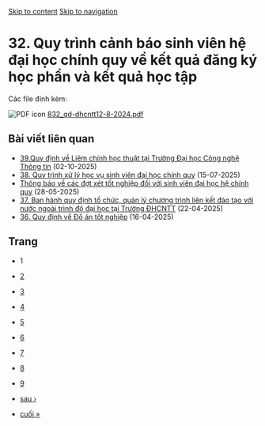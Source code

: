 [Skip to content](https://daa.uit.edu.vn/32-quy-trinh-canh-bao-sinh-vien-he-dai-hoc-chinh-quy-ve-ket-qua-dang-ky-hoc-phan-va-ket-qua-hoc-tap#main)
 [Skip to navigation](https://daa.uit.edu.vn/32-quy-trinh-canh-bao-sinh-vien-he-dai-hoc-chinh-quy-ve-ket-qua-dang-ky-hoc-phan-va-ket-qua-hoc-tap#main-nav)

32\. Quy trình cảnh báo sinh viên hệ đại học chính quy về kết quả đăng ký học phần và kết quả học tập
=====================================================================================================

Các file đính kèm: 

 ![PDF icon](https://daa.uit.edu.vn/modules/file/icons/application-pdf.png "application/pdf") [832\_qd-dhcntt12-8-2024.pdf](https://daa.uit.edu.vn/sites/daa/files/202409/832_qd-dhcntt12-8-2024.pdf)

Bài viết liên quan
------------------

*   [39.Quy định về Liêm chính học thuật tại Trường Đại học Công nghệ Thông tin](https://daa.uit.edu.vn/39quy-dinh-ve-liem-chinh-hoc-thuat-tai-truong-dai-hoc-cong-nghe-thong-tin)
     (02-10-2025)
*   [38\. Quy trình xử lý học vụ sinh viên đại học chính quy](https://daa.uit.edu.vn/38-quy-trinh-xu-ly-hoc-vu-sinh-vien-dai-hoc-chinh-quy)
     (15-07-2025)
*   [Thông báo về các đợt xét tốt nghiệp đối với sinh viên đại học hệ chính quy](https://daa.uit.edu.vn/thong-bao-ve-cac-dot-xet-tot-nghiep-doi-voi-sinh-vien-dai-hoc-he-chinh-quy)
     (28-05-2025)
*   [37\. Ban hành quy định tổ chức, quản lý chương trình liên kết đào tạo với nước ngoài trình độ đại học tại Trường ĐHCNTT](https://daa.uit.edu.vn/37-ban-hanh-quy-dinh-chuc-quan-ly-chuong-trinh-lien-ket-dao-tao-voi-nuoc-ngoai-trinh-do-dai-hoc-tai)
     (22-04-2025)
*   [36\. Quy định về Đồ án tốt nghiệp](https://daa.uit.edu.vn/36-quy-dinh-ve-do-tot-nghiep)
     (16-04-2025)

Trang
-----

*   1
*   [2](https://daa.uit.edu.vn/32-quy-trinh-canh-bao-sinh-vien-he-dai-hoc-chinh-quy-ve-ket-qua-dang-ky-hoc-phan-va-ket-qua-hoc-tap?page=1 "Đến trang 2")
    
*   [3](https://daa.uit.edu.vn/32-quy-trinh-canh-bao-sinh-vien-he-dai-hoc-chinh-quy-ve-ket-qua-dang-ky-hoc-phan-va-ket-qua-hoc-tap?page=2 "Đến trang 3")
    
*   [4](https://daa.uit.edu.vn/32-quy-trinh-canh-bao-sinh-vien-he-dai-hoc-chinh-quy-ve-ket-qua-dang-ky-hoc-phan-va-ket-qua-hoc-tap?page=3 "Đến trang 4")
    
*   [5](https://daa.uit.edu.vn/32-quy-trinh-canh-bao-sinh-vien-he-dai-hoc-chinh-quy-ve-ket-qua-dang-ky-hoc-phan-va-ket-qua-hoc-tap?page=4 "Đến trang 5")
    
*   [6](https://daa.uit.edu.vn/32-quy-trinh-canh-bao-sinh-vien-he-dai-hoc-chinh-quy-ve-ket-qua-dang-ky-hoc-phan-va-ket-qua-hoc-tap?page=5 "Đến trang 6")
    
*   [7](https://daa.uit.edu.vn/32-quy-trinh-canh-bao-sinh-vien-he-dai-hoc-chinh-quy-ve-ket-qua-dang-ky-hoc-phan-va-ket-qua-hoc-tap?page=6 "Đến trang 7")
    
*   [8](https://daa.uit.edu.vn/32-quy-trinh-canh-bao-sinh-vien-he-dai-hoc-chinh-quy-ve-ket-qua-dang-ky-hoc-phan-va-ket-qua-hoc-tap?page=7 "Đến trang 8")
    
*   [9](https://daa.uit.edu.vn/32-quy-trinh-canh-bao-sinh-vien-he-dai-hoc-chinh-quy-ve-ket-qua-dang-ky-hoc-phan-va-ket-qua-hoc-tap?page=8 "Đến trang 9")
    
*   [sau ›](https://daa.uit.edu.vn/32-quy-trinh-canh-bao-sinh-vien-he-dai-hoc-chinh-quy-ve-ket-qua-dang-ky-hoc-phan-va-ket-qua-hoc-tap?page=1 "Đến trang kế sau")
    
*   [cuối »](https://daa.uit.edu.vn/32-quy-trinh-canh-bao-sinh-vien-he-dai-hoc-chinh-quy-ve-ket-qua-dang-ky-hoc-phan-va-ket-qua-hoc-tap?page=8 "Đến trang cuối cùng")